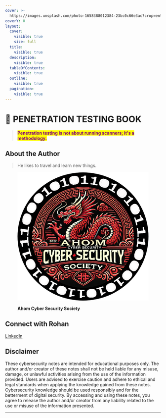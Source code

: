 ```yaml
---
cover: >-
  https://images.unsplash.com/photo-1658388012384-23bc0c66e3ac?crop=entropy&cs=srgb&fm=jpg&ixid=M3wxOTcwMjR8MHwxfHNlYXJjaHw0fHxjeWJlciUyMHNlY3VyaXR5fGVufDB8fHx8MTcyNzg3MzYwOXww&ixlib=rb-4.0.3&q=85
coverY: 0
layout:
  cover:
    visible: true
    size: full
  title:
    visible: true
  description:
    visible: true
  tableOfContents:
    visible: true
  outline:
    visible: true
  pagination:
    visible: true
---
```


# 📘 PENETRATION TESTING BOOK

> <mark style="color:purple;">**Penetration testing is not about running scanners; it's a methodology.**</mark>

## About the Author

> He likes to travel and learn new things.

<figure><img src=".gitbook/assets/output-onlinepngtools (1) (1).png" alt="" width="431"><figcaption><p><strong>Ahom Cyber Security Society</strong></p></figcaption></figure>

## Connect with Rohan

[LinkedIn](https://www.linkedin.com/in/iamrohandas/)

## Disclaimer

These cybersecurity notes are intended for educational purposes only. The author and/or creator of these notes shall not be held liable for any misuse, damage, or unlawful activities arising from the use of the information provided. Users are advised to exercise caution and adhere to ethical and legal standards when applying the knowledge gained from these notes. Cybersecurity knowledge should be used responsibly and for the betterment of digital security. By accessing and using these notes, you agree to release the author and/or creator from any liability related to the use or misuse of the information presented.

***

